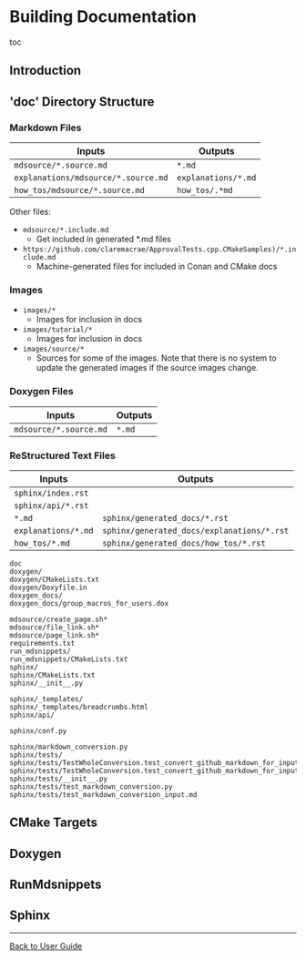 <a id="top"></a>

# Building Documentation

toc

## Introduction

## 'doc' Directory Structure



### Markdown Files



| Inputs                              | Outputs             |
| ----------------------------------- | ------------------- |
| `mdsource/*.source.md`              | `*.md`              |
| `explanations/mdsource/*.source.md` | `explanations/*.md` |
| `how_tos/mdsource/*.source.md`      | `how_tos/.*md`      |

Other files:

* `mdsource/*.include.md`
  * Get included in generated *.md files
* `https://github.com/claremacrae/ApprovalTests.cpp.CMakeSamples)/*.include.md`
  * Machine-generated files for included in Conan and CMake docs

### Images


* `images/*`
  * Images for inclusion in docs
* `images/tutorial/*`
  * Images for inclusion in docs
* `images/source/*`
  * Sources for some of the images. Note that there is no system to update the generated images if the source images change.



### Doxygen Files

| Inputs                 | Outputs |
| ---------------------- | ------- |
| `mdsource/*.source.md` | `*.md`  |



### ReStructured Text Files

| Inputs              | Outputs                                    |
| ------------------- | ------------------------------------------ |
| `sphinx/index.rst`  |                                            |
| `sphinx/api/*.rst`  |                                            |
| `*.md`              | `sphinx/generated_docs/*.rst`              |
| `explanations/*.md` | `sphinx/generated_docs/explanations/*.rst` |
| `how_tos/*.md`      | `sphinx/generated_docs/how_tos/*.rst`      |



<!-- List created with tree -f -F -i doc | pbcopy -->


```text
doc
doxygen/
doxygen/CMakeLists.txt
doxygen/Doxyfile.in
doxygen_docs/
doxygen_docs/group_macros_for_users.dox

mdsource/create_page.sh*
mdsource/file_link.sh*
mdsource/page_link.sh*
requirements.txt
run_mdsnippets/
run_mdsnippets/CMakeLists.txt
sphinx/
sphinx/CMakeLists.txt
sphinx/__init__.py

sphinx/_templates/
sphinx/_templates/breadcrumbs.html
sphinx/api/

sphinx/conf.py

sphinx/markdown_conversion.py
sphinx/tests/
sphinx/tests/TestWholeConversion.test_convert_github_markdown_for_input_to_pandoc_in_root_docdir.approved.md
sphinx/tests/TestWholeConversion.test_convert_github_markdown_for_input_to_pandoc_in_root_docdir.approved.rst
sphinx/tests/__init__.py
sphinx/tests/test_markdown_conversion.py
sphinx/tests/test_markdown_conversion_input.md

```


## CMake Targets

## Doxygen

## RunMdsnippets

## Sphinx



---

[Back to User Guide](/doc/README.md#top)
